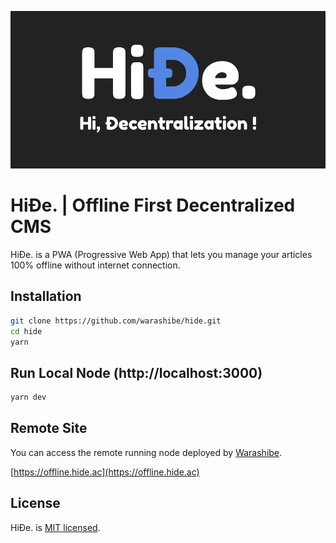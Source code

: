 ![](public/static/images/cover.png)

# HiÐe. | Offline First Decentralized CMS

HiÐe. is a PWA (Progressive Web App) that lets you manage your articles 100% offline without internet connection.

## Installation

```bash
git clone https://github.com/warashibe/hide.git
cd hide
yarn
```

## Run Local Node (http://localhost:3000)

```bash
yarn dev
```

## Remote Site

You can access the remote running node deployed by [Warashibe](https://github.com/warashibe).

[https://offline.hide.ac](https://offline.hide.ac)

## License
HiÐe. is [MIT licensed](LICENSE).
